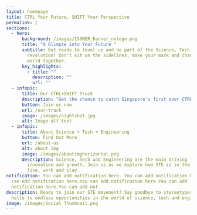 ```yaml
---
layout: homepage
title: CTRL Your Future, SHIFT Your Perspective
permalink: /
sections:
  - hero:
      background: /images/ISOMER_Banner_nologo.png
      title: "A Glimpse into Your Future "
      subtitle: Get ready to level up and be part of the Science, Tech and Engineering
        revolution! Don't sit on the sidelines, make your mark and change the
        world together.
      key_highlights:
        - title: ""
          description: ""
          url: ""
  - infopic:
      title: Our CTRL+SHIFT Truck
      description: "Get the chance to catch Singapore's first ever CTRL+SHIFT truck. "
      button: Join us now
      url: /our-truck
      image: /images/nightshot.jpg
      alt: Image alt text
  - infopic:
      title: About Science + Tech + Engineering
      button: Find Out More
      url: /about-us
      alt: about img
      image: /images/aboutimghorizontal.png
      description: Science, Tech and Engineering are the main driving forces behind
        innovation and growth. Join us as we explore how STE is in the way we
        live, work and play.
notification: You can add notification here. You can add notification here. You
  can add notification here.You can add notification here.You can add
  notification here.You can add not
description: Ready to join our STE movement? Say goodbye to stereotypes and
  hello to endless opportunities in the world of science, tech and engineering.
image: /images/Social Thumbnail.png
---
```

